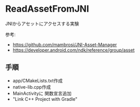 # ReadAssetFromJNI

JNIからアセットにアクセスする実験

参考:
* https://github.com/mambrosi/JNI-Asset-Manager
* https://developer.android.com/ndk/reference/group/asset

## 手順

* app/CMakeLists.txt作成
* native-lib.cpp作成
* MainActivityに 関数宣言追加
* "Link C++ Project with Gradle"

